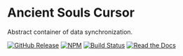 # Ancient Souls Cursor

Abstract container of data synchronization.

[![GitHub Release](https://img.shields.io/github/release/AncientSouls/Cursor.svg)](https://github.com/AncientSouls/Cursor/releases)
[![NPM](https://img.shields.io/npm/v/ancient-cursor.svg)](https://www.npmjs.com/package/ancient-cursor)
[![Build Status](https://travis-ci.org/AncientSouls/Cursor.svg?branch=master)](https://travis-ci.org/AncientSouls/Cursor)
[![Read the Docs](https://img.shields.io/readthedocs/pip.svg)](https://ancientsouls.github.io/)